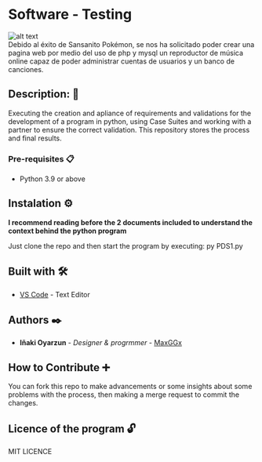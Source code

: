 # Software - Testing

![alt text](https://vignette.wikia.nocookie.net/terminalmontage/images/c/c0/Kirbo.png/revision/latest/scale-to-width-down/248?cb=20200609234320)  
Debido al éxito de Sansanito Pokémon, se nos ha solicitado poder crear una pagina web por medio del uso de php y mysql un reproductor de música online capaz de poder administrar cuentas de usuarios y un banco de canciones.

## Description: 📜

Executing the creation and apliance of requirements and validations for the development of a program in python, using Case Suites and working with a partner to ensure the correct validation.
This repository stores the process and final results.

### Pre-requisites 📋

- Python 3.9 or above

## Instalation ⚙️

**I recommend reading before the 2 documents included to understand the context behind the python program**

Just clone the repo and then start the program by executing:
  py PDS1.py

## Built with 🛠️

* [VS Code](https://code.visualstudio.com/) - Text Editor

## Authors ✒️

* **Iñaki Oyarzun** - *Designer & progrmmer* - [MaxGGx](https://github.com/MaxGGx)

## How to Contribute ➕

You can fork this repo to make advancements or some insights about some problems with the process, then making a merge request to commit the changes.

## Licence of the program 🔓

MIT LICENCE

